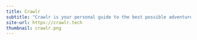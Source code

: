 ```yaml
---
title: Crawlr
subtitle: "Crawlr is your personal guide to the best possible adventures near you! Whether it be going out with friends or planning a date night, Crawlr has your back."
site-url: https://crawlr.tech
thumbnail: crawlr.png
---
```

